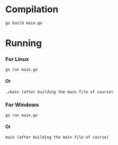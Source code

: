 # Compilation
```
go build main.go
```
# Running
### For Linux
```
go run main.go
```
#### Or
```
./main (after building the main file of course)
```
### For Windows
```
go run main.go
```
#### Or
```
main (after building the main file of course)
```